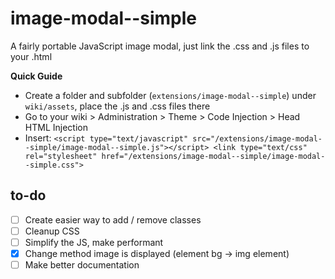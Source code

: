 # image-modal--simple
A fairly portable JavaScript image modal, just link the .css and .js files to your .html

**Quick Guide**
- Create a folder and subfolder (`extensions/image-modal--simple`) under `wiki/assets`, place the .js and .css files there
- Go to your wiki > Administration > Theme > Code Injection > Head HTML Injection
- Insert: `<script type="text/javascript" src="/extensions/image-modal--simple/image-modal--simple.js"></script> <link type="text/css" rel="stylesheet" href="/extensions/image-modal--simple/image-modal--simple.css">`

## to-do
- [ ] Create easier way to add / remove classes
- [ ] Cleanup CSS
- [ ] Simplify the JS, make performant
- [x] Change method image is displayed (element bg -> img element)
- [ ] Make better documentation 
